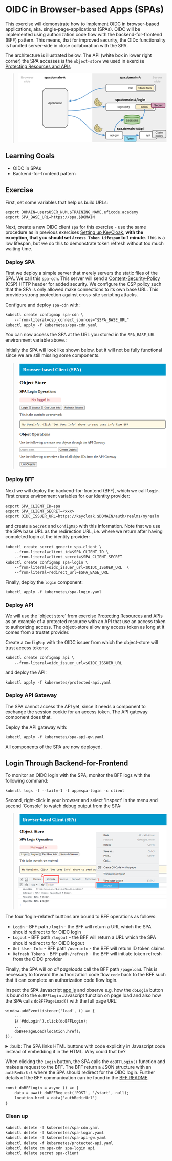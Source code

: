 # OIDC in Browser-based Apps (SPAs)

This exercise will demonstrate how to implement OIDC in browser-based
applications, aka. single-page-applications (SPAs).  OIDC will be
implemented using authorization code flow with the
backend-for-frontend (BFF) pattern. This means, that for improved
security, the OIDc functionality is handled server-side in close
collaboration with the SPA.

The architecture is illustrated below. The API (white box in lower
right corner) the SPA accesses is the `object-store` we used in
exercise [Protecting Resources and APIs](protecting-apis.md)

> ![SPA components and architecture](images/spa-architecture.png)

## Learning Goals

- OIDC in SPAs
- Backend-for-frontend pattern

## Exercise

First, set some variables that help us build URLs:

```console
export DOMAIN=user$USER_NUM.$TRAINING_NAME.eficode.academy
export SPA_BASE_URL=https://spa.$DOMAIN
```

Next, create a new OIDC client `spa` for this exercise - use the same
procedure as in previous exercises [Setting up
KeyCloak](setting-up-keycloak.md), **with the exception, that you
should set `Access Token Lifespan` to 1 minute**. This is a low
lifespan, but we do this to demonstrate token refresh without too
much waiting time.

### Deploy SPA

First we deploy a simple server that merely servers the static files
of the SPA. We call this `spa-cdn`. This server will send a
[Content-Security-Policy](https://developer.mozilla.org/en-US/docs/Web/HTTP/Headers/Content-Security-Policy)
(CSP) HTTP header for added security. We configure the CSP policy such
that the SPA is only allowed make connections to its own base
URL. This provides strong protection against cross-site scripting
attacks.

Configure and deploy `spa-cdn` with:

```console
kubectl create configmap spa-cdn \
    --from-literal=csp_connect_sources="$SPA_BASE_URL"
kubectl apply -f kubernetes/spa-cdn.yaml
```

You can now access the SPA at the URL you stored in the `SPA_BASE_URL`
environment variable above.:

Initially the SPA will look like shown below, but it will not be fully
functional since we are still missing some components.

> ![SPA login screen](images/spa-login.png)

### Deploy BFF

Next we will deploy the backend-for-frontend (BFF), which we call
`login`. First create environment variables for our identity provider:

```console
export SPA_CLIENT_ID=spa
export SPA_CLIENT_SECRET=<xxx>
export OIDC_ISSUER_URL=https://keycloak.$DOMAIN/auth/realms/myrealm
```

and create a `Secret` and `ConfigMap` with this information. Note that
we use the SPA base URL as the redirection URL, i.e. where we return
after having completed login at the identity provider:

```console
kubectl create secret generic spa-client \
    --from-literal=client_id=$SPA_CLIENT_ID \
    --from-literal=client_secret=$SPA_CLIENT_SECRET
kubectl create configmap spa-login \
    --from-literal=oidc_issuer_url=$OIDC_ISSUER_URL  \
    --from-literal=redirect_url=$SPA_BASE_URL
```

Finally, deploy the `login` component:

```console
kubectl apply -f kubernetes/spa-login.yaml
```

### Deploy API

We will use the 'object store' from exercise [Protecting Resources and
APIs](protecting-apis.md) as an example of a protected resource with
an API that use an access token to authorizing access. The
object-store allow any access token as long at it comes from a trustet
provider.

Create a `ConfigMap` with the OIDC issuer from which the object-store
will trust access tokens:

```console
kubectl create configmap api \
    --from-literal=oidc_issuer_url=$OIDC_ISSUER_URL
```

and deploy the API:

```console
kubectl apply -f kubernetes/protected-api.yaml
```

### Deploy API Gateway

The SPA cannot access the API yet, since it needs a component to
exchange the session cookie for an access token. The API gateway
component does that.

Deploy the API gateway with:

```console
kubectl apply -f kubernetes/spa-api-gw.yaml
```

All components of the SPA are now deployed.

## Login Through Backend-for-Frontend

To monitor an OIDC login with the SPA, monitor the BFF logs with the following command:

```console
kubectl logs -f --tail=-1 -l app=spa-login -c client
```

Second, right-click in your browser and select 'Inspect' in the menu
and second 'Console' to watch debug output from the SPA:

> ![SPA Console](images/spa-console-anno.png)

The four 'login-related' buttons are bound to BFF operations as follows:

- `Login` - BFF path `/login` - the BFF will return a URL which the SPA should redirect to for OIDC login
- `Logout` - BFF path `/logout` - the BFF will return a URL which the SPA should redirect to for OIDC logout
- `Get User Info` - BFF path `/userinfo` - the BFF will return ID token claims
- `Refresh Tokens` - BFF path `/refresh` - the BFF will initiate token refresh from the OIDC provider

Finally, the SPA will *on all pageloads* call the BFF path
`/pageload`. This is necessary to forward the authorization code flow
`code` back to the BFF such that it can complete an authorization code
flow login.

Inspect the SPA Javascript
[app.js](spa/spa-app-vanilla-js/dist/js/app.js) and observe e.g. how
the `doLogin` button is bound to the `doBFFLogin` Javascript function
on page load and also how the SPA calls `doBFFPageLoad()` with the
full page URL:

```
window.addEventListener('load', () => {
    ...
    $('#doLogin').click(doBFFLogin);
    ...
    doBFFPageLoad(location.href);
});
```

<details>
<summary>:bulb: The SPA links HTML buttons with code explicitly in Javascript code instead of embedding it in the HTML. Why could that be?</summary>
This is because the Content-Security-Policy did not allow in-line Javascript in HTML code. This is to protect against cross-site injection attacks.
</details>

When clicking the `Login` button, the SPA calls the `doBFFLogin()`
function and makes a request to the BFF. The BFF return a JSON
structure with an `authRedirUrl` where the SPA should redirect for the
OIDC login. Further details of the BFF communication can be found in
the [BFF README](spa/bff/README.md).

```
const doBFFLogin = async () => {
    data = await doBFFRequest('POST', '/start', null);
    location.href = data['authRedirUrl']
}
```


### Clean up

```console
kubectl delete -f kubernetes/spa-cdn.yaml
kubectl delete -f kubernetes/spa-login.yaml
kubectl delete -f kubernetes/spa-api-gw.yaml
kubectl delete -f kubernetes/protected-api.yaml
kubectl delete cm spa-cdn spa-login api
kubectl delete secret spa-client
```
